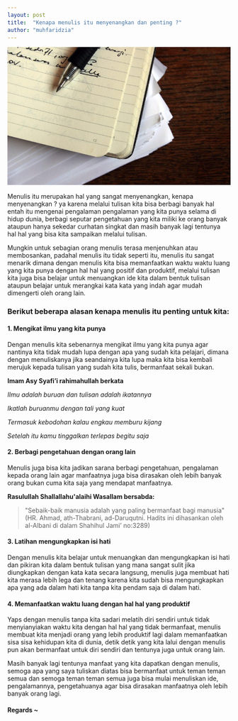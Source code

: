 ```yaml
---
layout: post
title:  "Kenapa menulis itu menyenangkan dan penting ?"
author: "muhfaridzia"
---
```


![Buku Tulis](/img/writing-book.jpg)

Menulis itu merupakan hal yang sangat menyenangkan, kenapa menyenangkan ? ya karena melalui tulisan 
kita bisa berbagi banyak hal entah itu mengenai pengalaman pengalaman yang kita punya selama di hidup dunia, berbagi seputar pengetahuan yang kita miliki ke orang banyak ataupun hanya sekedar curhatan singkat dan masih banyak lagi tentunya hal hal yang bisa kita sampaikan melalui tulisan.

Mungkin untuk sebagian orang menulis terasa menjenuhkan atau membosankan, padahal menulis itu tidak seperti
itu, menulis itu sangat menarik dimana dengan menulis kita bisa memanfaatkan waktu waktu luang yang kita
punya dengan hal hal yang positif dan produktif, melalui tulisan kita juga bisa belajar untuk menuangkan
ide kita dalam bentuk tulisan ataupun belajar untuk merangkai kata kata yang indah agar mudah dimengerti oleh orang lain.

### Berikut beberapa alasan kenapa menulis itu penting untuk kita:

#### 1. Mengikat ilmu yang kita punya

Dengan menulis kita sebenarnya mengikat ilmu yang kita punya agar nantinya kita tidak mudah lupa dengan apa yang sudah kita pelajari, dimana dengan menuliskanya jika seandainya kita lupa maka kita bisa kembali merujuk kepada tulisan yang sudah kita tulis, bermanfaat sekali bukan.

**Imam Asy Syafi’i rahimahullah berkata**

*Ilmu adalah buruan dan tulisan adalah ikatannya*

*Ikatlah buruanmu dengan tali yang kuat*

*Termasuk kebodohan kalau engkau memburu kijang*

*Setelah itu kamu tinggalkan terlepas begitu saja*

#### 2. Berbagi pengetahuan dengan orang lain

Menulis juga bisa kita jadikan sarana berbagi pengetahuan, pengalaman kepada orang lain agar manfaatnya juga bisa dirasakan oleh lebih banyak orang bukan cuma kita saja yang mendapat manfaatnya.

**Rasulullah Shallallahu'alaihi Wasallam bersabda:**

> "Sebaik-baik manusia adalah yang paling bermanfaat bagi manusia"
> (HR. Ahmad, ath-Thabrani, ad-Daruqutni. Hadits ini dihasankan oleh al-Albani di dalam Shahihul Jami’ no:3289)

#### 3. Latihan mengungkapkan isi hati

Dengan menulis kita belajar untuk menuangkan dan mengungkapkan isi hati dan pikiran kita dalam bentuk tulisan yang mana sangat sulit jika diungkapkan dengan kata kata secara langsung, menulis juga membuat hati kita merasa lebih lega dan tenang karena kita sudah bisa mengungkapkan apa yang ada dalam hati kita tanpa kita pendam saja di dalam hati.

#### 4. Memanfaatkan waktu luang dengan hal hal yang produktif

Yaps dengan menulis tanpa kita sadari melatih diri sendiri untuk tidak menyianyiakan waktu kita dengan hal hal yang tidak bermanfaat, menulis membuat kita menjadi orang yang lebih produktif lagi dalam memanfaatkan sisa sisa kehidupan kita di dunia, detik detik yang kita lalui dengan menulis pun akan bermanfaat untuk diri sendiri dan tentunya juga untuk orang lain.



Masih banyak lagi tentunya manfaat yang kita dapatkan dengan menulis, semoga apa yang saya tuliskan diatas bisa bermanfaat untuk teman teman semua dan semoga teman teman semua juga bisa mulai menuliskan ide, pengalamannya, pengetahuanya agar bisa dirasakan manfaatnya oleh lebih banyak orang lagi.

#### Regards ~

